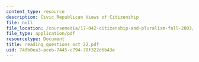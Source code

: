 ```yaml
---
content_type: resource
description: Civic Republican Views of Citizenship
file: null
file_location: /coursemedia/17-042-citizenship-and-pluralism-fall-2003/74fb0ea3aceb7445c79470f322d6b43e_reading_questions_oct_22.pdf
file_type: application/pdf
resourcetype: Document
title: reading_questions_oct_22.pdf
uid: 74fb0ea3-aceb-7445-c794-70f322d6b43e
---
```

